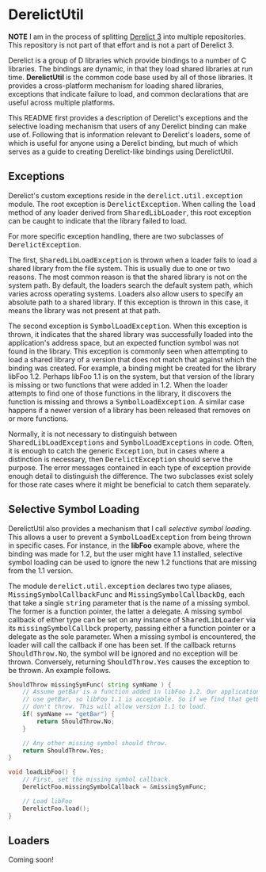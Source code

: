 DerelictUtil
============

<b>NOTE</b> I am in the process of splitting [Derelict 3](https://github.com/aldacron/Derelict3/) into multiple repositories. This repository is not part of that effort and is not a part of Derelict 3.

Derelict is a group of D libraries which provide bindings to a number of C libraries. The bindings are dynamic, in that they load shared libraries at run time. <b>DerelictUtil</b> is the common code base used by all of those libraries. It provides a cross-platform mechanism for loading shared libraries, exceptions that indicate failure to load, and common declarations that are useful across multiple platforms.

This README first provides a description of Derelict's exceptions and the selective loading mechanism that users of any Derelict binding can make use of. Following that is information relevant to Derelict's loaders, some of which is useful for anyone using a Derelict binding, but much of which serves as a guide to creating Derelict-like bindings using DerelictUtil.

## Exceptions

Derelict's custom exceptions reside in the <tt>derelict.util.exception</tt> module. The root exception is <tt>DerelictException</tt>. When calling the <tt>load</tt> method of any loader derived from <tt>SharedLibLoader</tt>, this root exception can be caught to indicate that the library failed to load.

For more specific exception handling, there are two subclasses of <tt>DerelictException</tt>.

The first, <tt>SharedLibLoadException</tt> is thrown when a loader fails to load a shared library from the file system. This is usually due to one or two reasons. The most common reason is that the shared library is not on the system path. By default, the loaders search the default system path, which varies across operating systems. Loaders also allow users to specify an absolute path to a shared library. If this exception is thrown in this case, it means the library was not present at that path.

The second exception is <tt>SymbolLoadException</tt>. When this exception is thrown, it indicates that the shared library was successfully loaded into the application's address space, but an expected function symbol was not found in the library. This exception is commonly seen when attempting to load a shared library of a version that does not match that against which the binding was created. For example, a binding might be created for the library libFoo 1.2. Perhaps libFoo 1.1 is on the system, but that version of the library is missing or two functions that were added in 1.2. When the loader attempts to find one of those functions in the library, it discovers the function is missing and throws a <tt>SymbolLoadException</tt>. A similar case happens if a newer version of a library has been released that removes on or more functions.

Normally, it is not necessary to distinguish between <tt>SharedLibLoadExceptions</tt> and <tt>SymbolLoadExceptions</tt> in code. Often, it is enough to catch the generic <tt>Exception</tt>, but in cases where a distinction is necessary, then <tt>DerelictException</tt> should serve the purpose. The error messages contained in each type of exception provide enough detail to distinguish the difference. The two subclasses exist solely for those rate cases where it might be beneficial to catch them separately.

## Selective Symbol Loading

DerelictUtil also provides a mechanism that I call <i>selective symbol loading</i>. This allows a user to prevent a <tt>SymbolLoadException</tt> from being thrown in specific cases. For instance, in the <b>libFoo</b> example above, where the binding was made for 1.2, but the user might have 1.1 installed, selective symbol loading can be used to ignore the new 1.2 functions that are missing from the 1.1 version.

The module <tt>derelict.util.exception</tt> declares two type aliases, <tt>MissingSymbolCallbackFunc</tt> and <tt>MissingSymbolCallbackDg</tt>, each that take a single  <tt>string</tt> parameter that is the name of a missing symbol. The former is a function pointer, the latter a delegate. A missing symbol callback of either type can be set on any instance of <tt>SharedLibLoader</tt> via its <tt>missingSymbolCallbck</tt> property, passing either a function pointer or a delegate as the sole parameter. When a missing symbol is encountered, the loader will call the callback if one has been set. If the callback returns <tt>ShouldThrow.No</tt>, the symbol will be ignored and no exception will be thrown. Conversely, returning <tt>ShouldThrow.Yes</tt> causes the exception to be thrown. An example follows.

```D
ShouldThrow missingSymFunc( string symName ) {
    // Assume getBar is a function added in libFoo 1.2. Our application does not
    // use getBar, so libFoo 1.1 is acceptable. So if we find that getBar is missing,
    // don't throw. This will allow version 1.1 to load.
    if( symName == "getBar") {
        return ShouldThrow.No;
    }

    // Any other missing symbol should throw.
    return ShouldThrow.Yes;
}

void loadLibFoo() {
    // First, set the missing symbol callback.
    DerelictFoo.missingSymbolCallback = &missingSymFunc;

    // Load libFoo
    DerelictFoo.load();
}
```

## Loaders

Coming soon!

